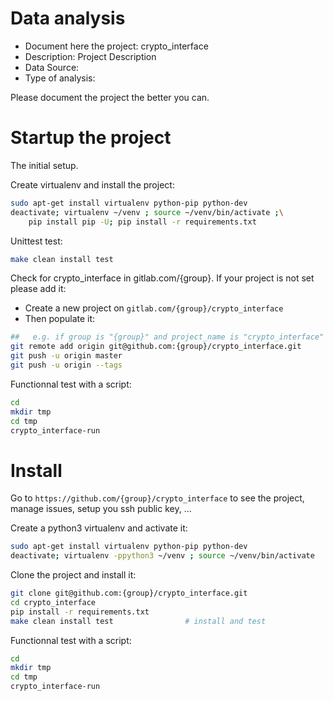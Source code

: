 # Data analysis
- Document here the project: crypto_interface
- Description: Project Description
- Data Source:
- Type of analysis:

Please document the project the better you can.

# Startup the project

The initial setup.

Create virtualenv and install the project:
```bash
sudo apt-get install virtualenv python-pip python-dev
deactivate; virtualenv ~/venv ; source ~/venv/bin/activate ;\
    pip install pip -U; pip install -r requirements.txt
```

Unittest test:
```bash
make clean install test
```

Check for crypto_interface in gitlab.com/{group}.
If your project is not set please add it:

- Create a new project on `gitlab.com/{group}/crypto_interface`
- Then populate it:

```bash
##   e.g. if group is "{group}" and project_name is "crypto_interface"
git remote add origin git@github.com:{group}/crypto_interface.git
git push -u origin master
git push -u origin --tags
```

Functionnal test with a script:

```bash
cd
mkdir tmp
cd tmp
crypto_interface-run
```

# Install

Go to `https://github.com/{group}/crypto_interface` to see the project, manage issues,
setup you ssh public key, ...

Create a python3 virtualenv and activate it:

```bash
sudo apt-get install virtualenv python-pip python-dev
deactivate; virtualenv -ppython3 ~/venv ; source ~/venv/bin/activate
```

Clone the project and install it:

```bash
git clone git@github.com:{group}/crypto_interface.git
cd crypto_interface
pip install -r requirements.txt
make clean install test                # install and test
```
Functionnal test with a script:

```bash
cd
mkdir tmp
cd tmp
crypto_interface-run
```
